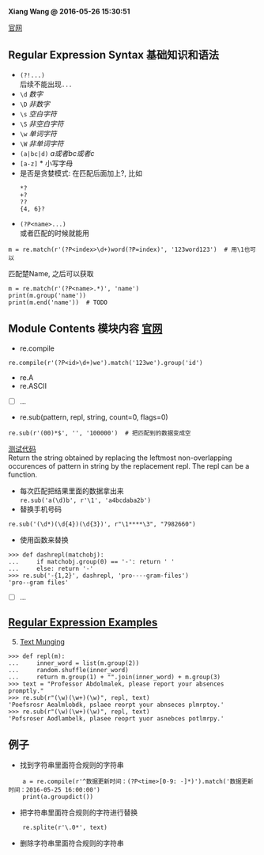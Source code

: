 **Xiang Wang @ 2016-05-26 15:30:51**

[官网](https://docs.python.org/3/library/re.html#module-re)

## Regular Expression Syntax 基础知识和语法
* `(?!...)`  
后续不能出现`...`
* `\d`  *数字*
* `\D`  *非数字*
* `\s`  *空白字符*
* `\S`  *非空白字符*
* `\w`  *单词字符*
* `\W`  *非单词字符*
* `(a|bc|d)`  *a或者bc或者c*
* `[a-z]` * 小写字母  
* 是否是贪婪模式: 在匹配后面加上?, 比如
    ```
    *?
    +?
    ??
    {4, 6}?
    ```
* `(?P<name>...)`  
或者匹配的时候就能用
```
m = re.match(r'(?P<index>\d+)word(?P=index)', '123word123')  # 用\1也可以
```
匹配楚Name, 之后可以获取
```
m = re.match(r'(?P<name>.*)', 'name')
print(m.group('name'))
print(m.end('name'))  # TODO
```

## Module Contents 模块内容 [官网](https://docs.python.org/3/library/re.html#module-contents)
* re.compile
```
re.compile(r'(?P<id>\d+)we').match('123we').group('id')
```
* re.A
* re.ASCII
* [ ] ...
* re.sub(pattern, repl, string, count=0, flags=0)  
```
re.sub(r'(00)*$', '', '100000')  # 把匹配到的数据变成空
```
[测试代码](library_reference/test_re.py)  
Return the string obtained by replacing the leftmost non-overlapping occurences of pattern in string by the replacement repl. The repl can be a function.
* 每次匹配把结果里面的数据拿出来  
`re.sub('a(\d)b', r'\1', 'a4bcdaba2b')`
* 替换手机号码
```
re.sub('(\d*)(\d{4})(\d{3})', r"\1****\3", "7982660")
```
* 使用函数来替换
```
>>> def dashrepl(matchobj):
...     if matchobj.group(0) == '-': return ' '
...     else: return '-'
>>> re.sub('-{1,2}', dashrepl, 'pro----gram-files')
'pro--gram files'
```
* [ ] ...

## [Regular Expression Examples](https://docs.python.org/3/library/re.html#regular-expression-examples)
5. [Text Munging](https://docs.python.org/3/library/re.html#text-munging)
```
>>> def repl(m):
...     inner_word = list(m.group(2))
...     random.shuffle(inner_word)
...     return m.group(1) + "".join(inner_word) + m.group(3)
>>> text = "Professor Abdolmalek, please report your absences promptly."
>>> re.sub(r"(\w)(\w+)(\w)", repl, text)
'Poefsrosr Aealmlobdk, pslaee reorpt your abnseces plmrptoy.'
>>> re.sub(r"(\w)(\w+)(\w)", repl, text)
'Pofsroser Aodlambelk, plasee reoprt yuor asnebces potlmrpy.'
```

## 例子
* 找到字符串里面符合规则的字符串
```
    a = re.compile(r'^数据更新时间：(?P<time>[0-9: -]*)').match('数据更新时间：2016-05-25 16:00:00')
    print(a.groupdict())
```

* 把字符串里面符合规则的字符进行替换
```
    re.splite(r'\.0*', text)
```


* 删除字符串里面符合规则的字符串

